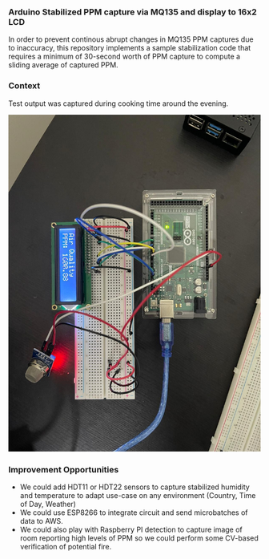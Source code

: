 ### Arduino Stabilized PPM capture via MQ135 and display to 16x2 LCD

In order to prevent continous abrupt changes in MQ135 PPM captures due to inaccuracy, this repository implements a sample stabilization code that requires a minimum of 30-second worth of PPM capture to compute a sliding average of captured PPM.

### Context

Test output was captured during cooking time around the evening.

![Arduino Layout](https://github.com/allanchua101/arduino-mq135-16x2-lcd/blob/main/snaps/final-output.jfif)

### Improvement Opportunities

- We could add HDT11 or HDT22 sensors to capture stabilized humidity and temperature to adapt use-case on any environment (Country, Time of Day, Weather)
- We could use ESP8266 to integrate circuit and send microbatches of data to AWS.
- We could also play with Raspberry PI detection to capture image of room reporting high levels of PPM so we could perform some CV-based verification of potential fire.
